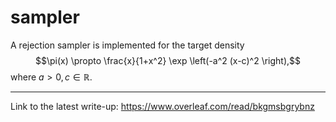 # sampler

A rejection sampler is implemented for the target density
$$\pi(x) \propto \frac{x}{1+x^2} \exp \left(-a^2 (x-c)^2 \right),$$
where $a > 0, c \in \mathbb{R}$.

---
Link to the latest write-up: https://www.overleaf.com/read/bkgmsbgrybnz